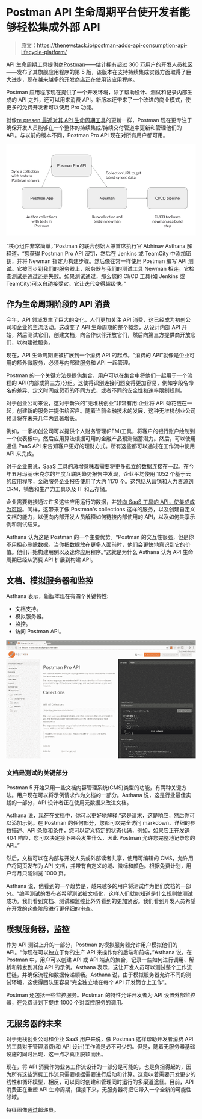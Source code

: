 # Postman API 生命周期平台使开发者能够轻松集成外部 API

> 原文：<https://thenewstack.io/postman-adds-api-consumption-api-lifecycle-platform/>

API 生命周期工具提供商[Postman](https://www.getpostman.com/)——估计拥有超过 360 万用户的开发人员社区——发布了其旗舰应用程序的第 5 版，该版本在支持持续集成实践方面取得了巨大进步，现在越来越多的开发商店正在使用该应用程序。

Postman 应用程序现在提供了一个开发环境，除了帮助设计、测试和记录内部生成的 API 之外，还可以用来消费 API。新版本还带来了一个改进的商业模式，使更多的免费开发者可以使用 Pro 功能。

就像[re presen 最近对其 API 生命周期工具](https://thenewstack.io/api-document-generators-can-fall-woefully-short-meeting-accessibility-guidelines/)的更新一样，Postman 现在更专注于确保开发人员能够在一个整体的持续集成/持续交付管道中更新和管理他们的 API。与以前的版本不同，Postman Pro API 现在对所有用户都可用。

![Workflow of Postman in a CI CD pipeline](img/b906d2f20fc0877eb8e2525ddd43339f.png)

“核心组件非常简单，”Postman 的联合创始人兼首席执行官 Abhinav Asthana 解释道。“您获得 Postman Pro API 密钥，然后在 Jenkins 或 TeamCity 中添加密钥，并将 Newman 指定为构建步骤。然后像往常一样使用 Postman 编写 API 测试。它被同步到我们的服务器上，服务器与我们的测试工具 Newman 相连。它检查测试是通过还是失败。如果测试通过，那么您的 CI/CD 工具(如 Jenkins 或 TeamCity)可以自动接受它。它让迭代变得超级快。”

## 作为生命周期阶段的 API 消费

今年，API 领域发生了巨大的变化，人们更加关注 API 消费，这已经成为初创公司和企业的主流活动。这改变了 API 生命周期的整个概念，从设计内部 API 开始，然后测试它们，创建文档，向合作伙伴开放它们，然后向第三方提供商开放它们，以构建微服务。

现在，API 生命周期正被扩展到一个消费 API 的起点。“消费的 API”就像是企业可用的额外微服务，必须与内部微服务和 API 一起管理。

Postman 的一个关键方法是提供集合，用户可以在集合中将他们一起用于一个流程的 API(内部或第三方)分组。这使得识别连接问题变得更加容易，例如字段名命名的差异、定义时间或货币的不同方式，或者不同的安全性和速率限制规则。

对于创业公司来说，这对于新兴的“无堆栈创业”非常有用:企业将 API 菊花链在一起，创建新的服务并提供给客户。随着当前金融技术的发展，这种无堆栈创业公司预计将在未来几年内显著增长。

例如，一家初创公司可以提供个人财务管理(PFM)工具，将客户的银行账户绘制到一个仪表板中，然后应用算法根据可用的金融产品预测储蓄潜力。然后，可以使用通信 PaaS API 来告知客户更好的理财方式。所有这些都可以通过在工作流中使用 API 来完成。

对于企业来说，SaaS 工具的激增意味着需要将更多孤立的数据连接在一起。在今年五月玛丽·米克尔的年度互联网趋势报告中发现，企业平均使用 1052 个基于云的应用程序，金融服务企业报告使用了大约 1170 个。这包括从营销和人力资源到 CRM、销售和生产力工具以及 IT 和云存储。

企业需要链接通过许多这些应用运行的数据，并[转向 SaaS 工具的 API，使集成成为可能](https://thenewstack.io/integration-drives-api-uptake-enterprise/)。同样，这带来了像 Postman's collections 这样的服务，以及创建自定义文档的能力，以便向内部开发人员解释如何链接内部使用的 API，以及如何共享示例和测试结果。

Asthana 认为这是 Postman 的一个主要优势。“Postman 的交互性很强，但是你不用担心删除数据。当你把数据放在更多人面前时，他们会更快地意识到它的价值。他们开始构建用例以及迷你应用程序。”这就是为什么 Asthana 认为 API 生命周期已经从消费 API 扩展到构建 API。

## 文档、模拟服务器和监控

Asthana 表示，新版本现在有四个关键特性:

*   文档支持。
*   模拟服务器。
*   监控。
*   访问 Postman API。

[![Postman 5 screenshot](img/ebeae369c10b3d64a8d21aa983ed1616.png)](https://www.getpostman.com/)

### 文档是测试的关键部分

Postman 5 开始采用一些文档内容管理系统(CMS)类型的功能，有两种关键方法。用户现在可以将示例请求作为文档的一部分。Asthana 说，这是行业最佳实践的一部分，API 设计者正在使用元数据来改进文档。

Asthana 说，现在在文档中，你可以更好地解释:“这是请求，这是响应，然后你可以添加示例。在 Postman 的任何部分，您都可以完全访问 markdown、详细的参数描述、API 条款和条件，您可以定义特定的状态代码，例如，如果它正在发送 404 响应，您可以决定接下来会发生什么，因此 Postman 允许您完整地记录您的 API。”

然后，文档可以在内部与开发人员或外部读者共享，使用可编辑的 CMS，允许用户将网页发布为 API 文档，并带有自定义的域、徽标和颜色。根据免费计划，用户每月只能浏览 1000 页。

Asthana 说，他看到的一个趋势是，越来越多的用户将测试作为他们文档的一部分。“编写测试的发布者希望测试被文档化，这样人们就能知道是什么规则使测试成功。我们看到文档、测试和监控比外界看到的更加紧密。我们看到开发人员希望在开发的这些阶段进行更仔细的审查。

## 模拟服务器，监控

作为 API 测试上升的一部分，Postman 的模拟服务器允许用户模拟他们的 API。“你现在可以独立于你的生产 API 来操作你的后端和前端，”Asthana 说。在 Postman 中，用户可以创建 API 或 API 端点的集合，记录一些如何进行调用、解析和转发到其他 API 的示例。Asthana 表示，这让开发人员可以测试整个工作流程链，并确保流程和数据传递顺畅。Asthana 说，由于模拟服务器允许不同的测试环境，这使得团队更容易“完全独立地在每个 API 开发筒仓上工作”。

Postman 还包括一些监控服务。Postman 的特性允许开发者为 API 设置外部监控器，在免费计划下提供 1000 个对监控服务的调用。

## 无服务器的未来

对于无栈创业公司和企业 SaaS 用户来说，像 Postman 这样帮助开发者消费 API 的工具对于管理消费(和 API 设计)工作流是必不可少的。但是，随着无服务器基础设施的同时出现，这一点才真正脱颖而出。

现在，将 API 消费作为业务工作流设计的一部分是可能的，也是负担得起的，因为所有这些消费工作流只需要根据需要进行启动和计算。这意味着需要开发更少的线性和循环模型，相反，可以同时创建和管理同时运行的多渠道途径。目前，API 消费正在重塑 API 生命周期，但接下来，无服务器将把它带入一个全新的可能性领域。

特征图像[通过](http://blog.getpostman.com/2017/05/27/not-your-grandmas-postman/)邮递员。

<svg xmlns:xlink="http://www.w3.org/1999/xlink" viewBox="0 0 68 31" version="1.1"><title>Group</title> <desc>Created with Sketch.</desc></svg>